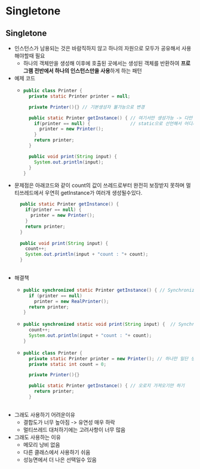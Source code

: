 Singletone
===
Singletone
---
* 인스턴스가 남용되는 것은 바람직하지 않고 하나의 자원으로 모두가 공유해서 사용해야할때 필요
  * 하나의 객체만을 생성해 이후에 호출된 곳에서는 생성된 객체를 반환하여 **프로그램 전반에서 하나의 인스턴스만을 사용**하게 하는 패턴
* 예제 코드
  * ```java
    public class Printer {
      private static Printer printer = null;
    
      private Printer(){} // 기본생성자 불가능으로 변경
    
      public static Printer getInstance() { // 여기서만 생성가능 -> 다만 오직 하나만 생성가능
        if(printer == null) {               // static으로 선언해서 어디서든 가져올수 있도록 해야됨
          printer = new Printer();
        }
        return printer;
      }
    
      public void print(String input) {     
        System.out.println(input);
      }
    }
* 문제점은 아래코드와 같이 count의 값이 쓰레드로부터 완전히 보장받지 못하며 멀티쓰레드에서 우연히 getInstance가 여러개 생성될수있다.
  ```java
    public static Printer getInstance() {
      if(printer == null) {
        printer = new Printer();
      }
      return printer;
    }
    
    public void print(String input) {
      count++;
      System.out.println(input + "count : "+ count);
    }
    
* 해결책
  * ```java
    public synchronized static Printer getInstance() { // Synchronized 사용
      if (printer == null)
        printer = new RealPrinter();
      return printer;
    }
  * ```java
    public synchronized static void print(String input) {  // Synchronized 사용
      count++;
      System.out.println(input + "count : "+ count);
    } 
  * ```java
    public class Printer {
      private static Printer printer = new Printer(); // 하나만 일단 생성후
      private static int count = 0;
    
      private Printer(){}
    
      public static Printer getInstance() { // 오로지 가져오기만 하기
        return printer;
      }
      
* 그래도 사용하기 어려운이유
  * 결합도가 너무 높아짐 -> 유연성 매우 하락
  * 멀티쓰레드 대처하기에는 고려사항이 너무 많음
* 그래도 사용하는 이유
  * 메모리 낭비 없음
  * 다른 클래스에서 사용하기 쉬움
  * 성능면에서 더 나은 선택일수 있음

